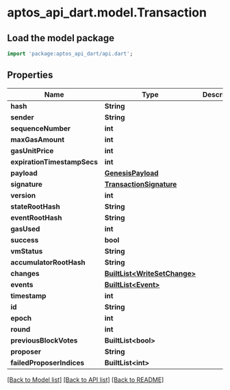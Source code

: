 # aptos_api_dart.model.Transaction

## Load the model package
```dart
import 'package:aptos_api_dart/api.dart';
```

## Properties
Name | Type | Description | Notes
------------ | ------------- | ------------- | -------------
**hash** | **String** |  | 
**sender** | **String** |  | 
**sequenceNumber** | **int** |  | 
**maxGasAmount** | **int** |  | 
**gasUnitPrice** | **int** |  | 
**expirationTimestampSecs** | **int** |  | 
**payload** | [**GenesisPayload**](GenesisPayload.md) |  | 
**signature** | [**TransactionSignature**](TransactionSignature.md) |  | [optional] 
**version** | **int** |  | 
**stateRootHash** | **String** |  | 
**eventRootHash** | **String** |  | 
**gasUsed** | **int** |  | 
**success** | **bool** |  | 
**vmStatus** | **String** |  | 
**accumulatorRootHash** | **String** |  | 
**changes** | [**BuiltList&lt;WriteSetChange&gt;**](WriteSetChange.md) |  | 
**events** | [**BuiltList&lt;Event&gt;**](Event.md) |  | 
**timestamp** | **int** |  | 
**id** | **String** |  | 
**epoch** | **int** |  | 
**round** | **int** |  | 
**previousBlockVotes** | **BuiltList&lt;bool&gt;** |  | 
**proposer** | **String** |  | 
**failedProposerIndices** | **BuiltList&lt;int&gt;** |  | 

[[Back to Model list]](../README.md#documentation-for-models) [[Back to API list]](../README.md#documentation-for-api-endpoints) [[Back to README]](../README.md)


